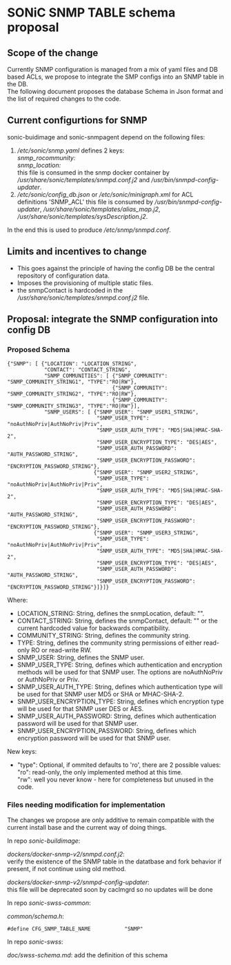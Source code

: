 # SONiC SNMP TABLE schema proposal #

## Scope of the change ##

Currently SNMP configuration is managed from a mix of yaml files and DB based ACLs, we propose to integrate the SMP configs into an SNMP table in the DB.  
The following document proposes the database Schema in Json format and the list of required changes to the code.

## Current configurtions for SNMP ##
sonic-buidimage and sonic-snmpagent depend on the following files:
1. */etc/sonic/snmp.yaml*
    defines 2 keys:  
        *snmp_rocommunity:*  
        *snmp_location:*  
   this file is consumed in the snmp docker container by */usr/share/sonic/templates/snmpd.conf.j2* and */usr/bin/snmpd-config-updater*.  
2. */etc/sonic/config_db.json* or */etc/sonic/minigraph.xml* for ACL definitions 'SNMP_ACL'
   this file is consumed by */usr/bin/snmpd-config-updater*, */usr/share/sonic/templates/alias_map.j2*, */usr/share/sonic/templates/sysDescription.j2*.

In the end this is used to produce */etc/snmp/snmpd.conf*.

## Limits and incentives to change ##
- This goes against the principle of having the config DB be the central repository of configuration data.
- Imposes the provisioning of multiple static files.
- the snmpContact is hardcoded in the */usr/share/sonic/templates/snmpd.conf.j2* file.

## Proposal: integrate the SNMP configuration into config DB ##
### Proposed Schema ###

```
{"SNMP": [ {"LOCATION": "LOCATION_STRING",
            "CONTACT": "CONTACT_STRING",
            "SNMP_COMMUNITIES": [ {"SNMP_COMMUNITY": "SNMP_COMMUNITY_STRING1", "TYPE":"RO|RW"},
                                  {"SNMP_COMMUNITY": "SNMP_COMMUNITY_STRING2", "TYPE":"RO|RW"},
                                  {"SNMP_COMMUNITY": "SNMP_COMMUNITY_STRING3", "TYPE":"RO|RW"}],
            "SNMP_USERS": [ {"SNMP_USER": "SNMP_USER1_STRING", 
                             "SNMP_USER_TYPE": "noAuthNoPriv|AuthNoPriv|Priv", 
                             "SNMP_USER_AUTH_TYPE": "MD5|SHA|HMAC-SHA-2", 
                             "SNMP_USER_ENCRYPTION_TYPE": "DES|AES", 
                             "SNMP_USER_AUTH_PASSWORD": "AUTH_PASSWORD_STRING",
                             "SNMP_USER_ENCRYPTION_PASSWORD": "ENCRYPTION_PASSWORD_STRING"},
                            {"SNMP_USER": "SNMP_USER2_STRING", 
                             "SNMP_USER_TYPE": "noAuthNoPriv|AuthNoPriv|Priv", 
                             "SNMP_USER_AUTH_TYPE": "MD5|SHA|HMAC-SHA-2", 
                             "SNMP_USER_ENCRYPTION_TYPE": "DES|AES", 
                             "SNMP_USER_AUTH_PASSWORD": "AUTH_PASSWORD_STRING",
                             "SNMP_USER_ENCRYPTION_PASSWORD": "ENCRYPTION_PASSWORD_STRING"},
                            {"SNMP_USER": "SNMP_USER3_STRING", 
                             "SNMP_USER_TYPE": "noAuthNoPriv|AuthNoPriv|Priv", 
                             "SNMP_USER_AUTH_TYPE": "MD5|SHA|HMAC-SHA-2", 
                             "SNMP_USER_ENCRYPTION_TYPE": "DES|AES", 
                             "SNMP_USER_AUTH_PASSWORD": "AUTH_PASSWORD_STRING",
                             "SNMP_USER_ENCRYPTION_PASSWORD": "ENCRYPTION_PASSWORD_STRING"}]}]}
```

Where:
- LOCATION_STRING:  String, defines the snmpLocation, default: "".  
- CONTACT_STRING:   String, defines the snmpContact, default: "" or the current hardcoded value for backwards compatibility.  
- COMMUNITY_STRING: String, defines the community string.
- TYPE: String, defines the community string permissions of either read-only RO or read-write RW.
- SNMP_USER: String, defines the SNMP user.
- SNMP_USER_TYPE: String, defines which authentication and encryption methods will be used for that SNMP user.  The options are noAuthNoPriv or AuthNoPriv or Priv.
- SNMP_USER_AUTH_TYPE: String, defines which authentication type will be used for that SNMP user MD5 or SHA or MHAC-SHA-2.
- SNMP_USER_ENCRYPTION_TYPE: String, defines which encryption type will be used for that SNMP user DES or AES. 
- SNMP_USER_AUTH_PASSWORD: String, defines which authentication password will be used for that SNMP user.
- SNMP_USER_ENCRYPTION_PASSWORD: String, defines which encryption password will be used for that SNMP user. 



New keys:
- "type":  Optional, if ommited defaults to 'ro', there are 2 possible values:  
           "ro": read-only, the only implemented method at this time.  
           "rw": well you never know - here for completeness but unused in the code.  

### Files needing modification for implementation ###

The changes we propose are only additive to remain compatible with the current install base and the current way of doing things.

In repo *sonic-buildimage*:

*dockers/docker-snmp-v2/snmpd.conf.j2*:  
    verify the existence of the SNMP table in the datatbase and fork behavior if present, if not continue using old method.

*dockers/docker-snmp-v2/snmpd-config-updater*:  
    this file will be deprecated soon by caclmgrd so no updates will be done


In repo *sonic-swss-common*: 

*common/schema.h*:  
```
#define CFG_SNMP_TABLE_NAME           "SNMP"
```

In repo *sonic-swss*:

*doc/swss-schema.md*:
    add the definition of this schema

